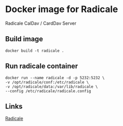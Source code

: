 # Docker image for Radicale 
Radicale CalDav / CardDav Server

## Build image
```
docker build -t radicale .
```

## Run radicale container
```
docker run --name radicale -d -p 5232:5232 \
-v /opt/radicale/conf:/etc/radicale \
-v /opt/radicale/data:/var/lib/radicale \
--config /etc/radicale/radicale.config
```

## Links
[Radicale](https://github.com/Kozea/Radicale)
